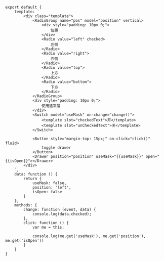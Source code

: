     export default {
        template: `
            <div class="template">
                <RadioGroup name="pos" model="position" vertical>
                    <div style="padding: 10px 0;">
                        位置
                    </div>
                    <Radio value="left" checked>
                        左侧
                    </Radio>
                    <Radio value="right">
                        右侧
                    </Radio>
                    <Radio value="top">
                        上方
                    </Radio>
                    <Radio value="bottom">
                        下方
                    </Radio>
                </RadioGroup>
                <div style="padding: 10px 0;">
                    使用遮罩层
                </div>
                <Switch model="useMask" on-change="change()">
                    <template slot="checkedText">开</template>
                    <template slot="unCheckedText">关</template>
                </Switch>

                <Button style="margin-top: 15px;" on-click="click()" fluid>
                    toggle drawer
                </Button>
                <Drawer position="position" useMask="{{useMask}}" open="{{isOpen}}"></Drawer>
            </div>
        `,
        data: function () {
            return {
                useMask: false,
                position: 'left',
                isOpen: false
            }
        },
        methods: {
            change: function (event, data) {
                console.log(data.checked);
            },
            click: function () {
                var me = this;

                console.log(me.get('useMask'), me.get('position'), me.get('isOpen'))
            }
        }
    }